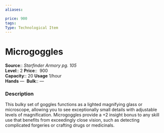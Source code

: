 ```yaml
---
aliases: 

price: 900
tags: 
Type: Technological Item
---
```


# Microgoggles

**Source**:: _Starfinder Armory pg. 105_  
**Level**:: 2
**Price**::  900  
**Capacity**:: 20 **Usage** 1/hour  
**Hands** — 
**Bulk**:: —

### Description

This bulky set of goggles functions as a lighted magnifying glass or microscope, allowing you to see exceptionally small details with adjustable levels of magnification. Microgoggles provide a +2 insight bonus to any skill use that benefits from exceedingly close vision, such as detecting complicated forgeries or crafting drugs or medicinals.
